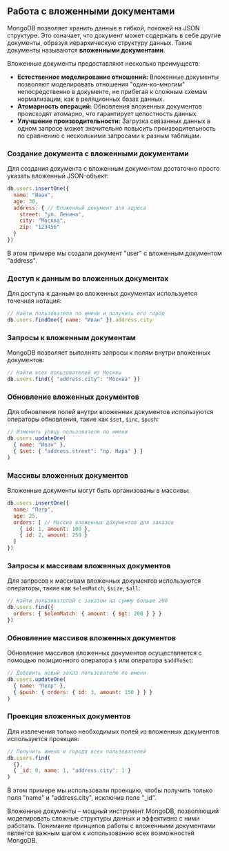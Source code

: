 <h2>Работа с вложенными документами</h2>

MongoDB позволяет хранить данные в гибкой, похожей на JSON структуре.  Это означает, что документ может содержать в себе другие документы, образуя иерархическую структуру данных. Такие документы называются **вложенными документами**. 

Вложенные документы предоставляют несколько преимуществ:

* **Естественное моделирование отношений:**  Вложенные документы позволяют моделировать отношения "один-ко-многим" непосредственно в документе, не прибегая к сложным схемам нормализации, как в реляционных базах данных.
* **Атомарность операций:** Обновления вложенных документов происходят атомарно, что гарантирует целостность данных.
* **Улучшение производительности:** Загрузка связанных данных в одном запросе может значительно повысить производительность по сравнению с несколькими запросами к разным таблицам.

### Создание документа с вложенными документами

Для создания документа с вложенным документом достаточно просто указать вложенный JSON-объект:

```javascript
db.users.insertOne({
  name: "Иван",
  age: 30,
  address: { // Вложенный документ для адреса
    street: "ул. Ленина",
    city: "Москва",
    zip: "123456"
  }
})
```

В этом примере мы создали документ "user" с вложенным документом "address".

### Доступ к данным во вложенных документах

Для доступа к данным во вложенных документах используется точечная нотация:

```javascript
// Найти пользователя по имени и получить его город
db.users.findOne({ name: "Иван" }).address.city 
```

### Запросы к вложенным документам

MongoDB позволяет выполнять запросы к полям внутри вложенных документов:

```javascript
// Найти всех пользователей из Москвы
db.users.find({ "address.city": "Москва" })
```

### Обновление вложенных документов

Для обновления полей внутри вложенных документов используются операторы обновления, такие как `$set`, `$inc`, `$push`:

```javascript
// Изменить улицу пользователя по имени
db.users.updateOne(
  { name: "Иван" }, 
  { $set: { "address.street": "пр. Мира" } }
)
```

### Массивы вложенных документов

Вложенные документы могут быть организованы в массивы:

```javascript
db.users.insertOne({
  name: "Петр",
  age: 25,
  orders: [ // Массив вложенных документов для заказов
    { id: 1, amount: 100 },
    { id: 2, amount: 250 }
  ]
})
```

### Запросы к массивам вложенных документов

Для запросов к массивам вложенных документов используются операторы, такие как `$elemMatch`, `$size`, `$all`:

```javascript
// Найти пользователей с заказом на сумму больше 200
db.users.find({ 
  orders: { $elemMatch: { amount: { $gt: 200 } } } 
})
```

### Обновление массивов вложенных документов

Обновление массивов вложенных документов осуществляется с помощью позиционного оператора `$` или оператора `$addToSet`:

```javascript
// Добавить новый заказ пользователю по имени
db.users.updateOne(
  { name: "Петр" },
  { $push: { orders: { id: 3, amount: 150 } } }
)
```

### Проекция вложенных документов

Для извлечения только необходимых полей из вложенных документов используется проекция:

```javascript
// Получить имена и города всех пользователей
db.users.find(
  {}, 
  { _id: 0, name: 1, "address.city": 1 }
)
```

В этом примере мы использовали проекцию, чтобы получить только поля "name" и "address.city", исключив поле "_id".

Вложенные документы – мощный инструмент MongoDB, позволяющий моделировать сложные структуры данных и эффективно с ними работать.  Понимание принципов работы с вложенными документами является важным шагом к использованию всех возможностей MongoDB.
